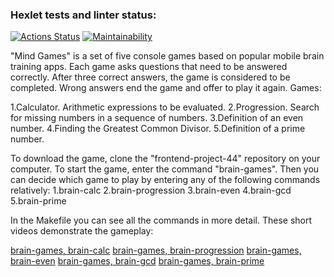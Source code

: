 ### Hexlet tests and linter status:

[![Actions Status](https://github.com/csmcgrl/frontend-project-44/workflows/hexlet-check/badge.svg)](https://github.com/csmcgrl/frontend-project-44/actions)
[![Maintainability](https://api.codeclimate.com/v1/badges/e25cbb7ada390bb9af7a/maintainability)](https://codeclimate.com/github/csmcgrl/frontend-project-44/maintainability)

"Mind Games" is a set of five console games based on popular mobile brain training apps. Each game asks questions that need to be answered correctly. After three correct answers, the game is considered to be completed. Wrong answers end the game and offer to play it again. Games:

1.Calculator. Arithmetic expressions to be evaluated.
2.Progression. Search for missing numbers in a sequence of numbers.
3.Definition of an even number.
4.Finding the Greatest Common Divisor.
5.Definition of a prime number.

To download the game, clone the "frontend-project-44" repository on your computer. To start the game, enter the command "brain-games". Then you can decide which game to play by entering any of the following commands relatively:
1.brain-calc
2.brain-progression
3.brain-even
4.brain-gcd
5.brain-prime

In the Makefile you can see all the commands in more detail.
These short videos demonstrate the gameplay:

[brain-games, brain-calc](https://asciinema.org/a/570664)
[brain-games, brain-progression](https://asciinema.org/a/570666)
[brain-games, brain-even](https://asciinema.org/a/570667)
[brain-games, brain-gcd](https://asciinema.org/a/570670)
[brain-games, brain-prime](https://asciinema.org/a/570673)
